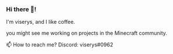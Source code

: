 ### Hi there 👋!

I'm viserys, and I like coffee.

you might see me working on projects in the Minecraft community.

📫 How to reach me? 
Discord: viserys#0962

<!--
**theviserys/theviserys** is a ✨ _special_ ✨ repository because its `README.md` (this file) appears on your GitHub profile.

Here are some ideas to get you started:

- 🔭 I’m currently working on ...
- 🌱 I’m currently learning ...
- 👯 I’m looking to collaborate on ...
- 🤔 I’m looking for help with ...
- 💬 Ask me about ...
- 📫 How to reach me: ...
- 😄 Pronouns: ...
- ⚡ Fun fact: ...
-->
